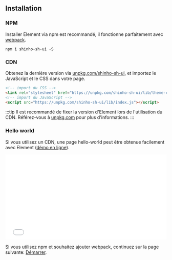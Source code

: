 ## Installation

### NPM

Installer Element via npm est recommandé, il fonctionne parfaitement avec [webpack](https://webpack.js.org/).

```shell
npm i shinho-sh-ui -S
```

### CDN

Obtenez la dernière version via [unpkg.com/shinho-sh-ui](https://unpkg.com/shinho-sh-ui/), et importez le JavaScript et le CSS dans votre page.

```html
<!-- import du CSS -->
<link rel="stylesheet" href="https://unpkg.com/shinho-sh-ui/lib/theme-chalk/index.css">
<!-- import du JavaScript -->
<script src="https://unpkg.com/shinho-sh-ui/lib/index.js"></script>
```

:::tip
Il est recommandé de fixer la version d'Element lors de l'utilisation du CDN. Référez-vous à  [unpkg.com](https://unpkg.com) pour plus d'informations.
:::

### Hello world

Si vous utilisez un CDN, une page hello-world peut être obtenue facilement avec Element ([démo en ligne](https://codepen.io/ziyoung/pen/rRKYpd)).

<iframe height="265" style="width: 100%;" scrolling="no" title="Element demo" src="//codepen.io/ziyoung/embed/rRKYpd/?height=265&theme-id=light&default-tab=html" frameborder="no" allowtransparency="true" allowfullscreen="true">
  See the Pen <a href='https://codepen.io/ziyoung/pen/rRKYpd/'>Element demo</a> by hetech
  (<a href='https://codepen.io/ziyoung'>@ziyoung</a>) on <a href='https://codepen.io'>CodePen</a>.
</iframe>

Si vous utilisez npm et souhaitez ajouter webpack, continuez sur la page suivante: [Démarrer](/#/fr-FR/component/quickstart).
